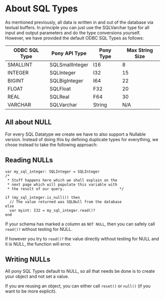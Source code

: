# About SQL Types

As mentioned previously, all data is written in and out of the database via textual buffers.  In principle you can just use the SQLVarchar type for all input and output parameters and do the type conversions yourself.  However, we have provided the default ODBC SQL Types as follows:

| ODBC SQL Type  | Pony API Type   | Pony Type | Max String Size |
|----------------|-----------------|-----------|-----------------|
| SMALLINT       | SQLSmallInteger | I16       | 8               |
| INTEGER        | SQLInteger      | I32       | 15              |
| BIGINT         | SQLBigInteger   | I64       | 22              |
| FLOAT          | SQLFloat        | F32       | 20              |
| REAL           | SQLReal         | F64       | 30              |
| VARCHAR        | SQLVarchar      | String    | N/A             |

## All about NULL

For every SQL Datatype we create we have to also support a Nullable version. Instead of doing this by defining duplicate types for everything, we chose instead to take the following approach:

## Reading NULLs

```pony
var my_sql_integer: SQLInteger = SQLInteger
/*
 * Stuff happens here which we shall explain on the
 * next page which will populate this variable with
 * the result of our query.                         */

if (my_sql_integer.is_null()) then
  // The value returned was SQLNull from the database
else
  var myint: I32 = my_sql_integer.read()?
end
```

If your schema has marked a column as `NOT NULL`, then you can safely call `read()?` without testing for NULL.

If however you try to `read()?` the value directly without testing for NULL and it is NULL, the function will error.

## Writing NULLs

All pony SQL Types default to NULL, so all that needs be done is to create your object and not set a value.

If you are reusing an object, you can either call `reset()` or `null()` (if you want to be more explicit).
